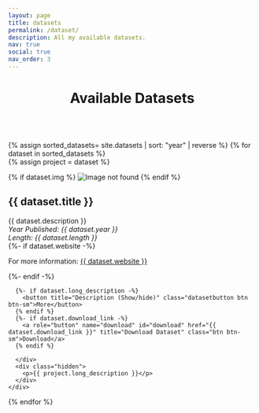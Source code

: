 ```yaml
---
layout: page
title: datasets
permalink: /dataset/
description: All my available datasets.
nav: true
social: true
nav_order: 3
---
```

<header class="post-header">
    <h1 class="post-title">Available Datasets</h1>
</header>

<div class="projects column">

  {% assign sorted_datasets= site.datasets | sort: "year" | reverse %}
  {% for dataset in sorted_datasets %}    
  {% assign project = dataset %}

  <div class="card mb-3 hoverable card-horizontal">
    <div class="row no-gutters ">
      <div class="col-md-4">
        {% if dataset.img %}
        <img class="card-img" src="/assets/projects{{ project.img | relative_url }}" alt="Image not found">
        {% endif %}
      </div>
      <div class="col">
        <h2 class="card-title">{{ dataset.title }}</h2>
        <span style="display:block;" class="card-text span-year">{{ dataset.description }}</span>
        <span style="display:block;" class="card-text span-year span-space"><i>Year Published: {{ dataset.year }}</i></span>
        <span style="display:block;" class="card-text span-year span-space"><i>Length: {{ dataset.length }}</i></span>
      {%- if dataset.website -%}
        <p class="card-text">For more information: <a class="project-title" href="{{ dataset.website }}">{{ dataset.website }}</a></p>
      {%- endif -%}
        
      {%- if dataset.long_description -%}
        <button title="Description (Show/hide)" class="datasetbutton btn btn-sm">More</button>
      {% endif %}
      {%- if dataset.download_link -%}
        <a role="button" name="download" id="download" href="{{ dataset.download_link }}" title="Download Dataset" class="btn btn-sm">Download</a>
      {% endif %}
          
      </div>
      <div class="hidden">
        <p>{{ project.long_description }}</p>
      </div>
    </div>
  </div>

{% endfor %}

</div>
